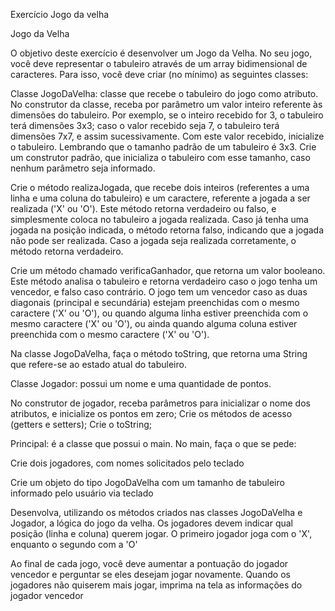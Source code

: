Exercício Jogo da velha

Jogo da Velha

O objetivo deste exercício é desenvolver um Jogo da Velha. No seu jogo, você deve representar o tabuleiro através de um array bidimensional de caracteres.
Para isso, você deve criar (no mínimo) as seguintes classes:

Classe JogoDaVelha: classe que recebe o tabuleiro do jogo como atributo.
No construtor da classe, receba por parâmetro um valor inteiro referente às dimensões do tabuleiro. Por exemplo, se o inteiro recebido for 3, o tabuleiro terá dimensões 3x3; caso o valor recebido seja 7, o tabuleiro terá dimensões 7x7, e assim sucessivamente. Com este valor recebido, inicialize o tabuleiro. Lembrando que o tamanho padrão de um tabuleiro é 3x3. Crie um construtor padrão, que inicializa o tabuleiro com esse tamanho, caso nenhum parâmetro seja informado.

Crie o método realizaJogada, que recebe dois inteiros (referentes a uma linha e uma coluna do tabuleiro) e um caractere, referente a jogada a ser realizada ('X' ou 'O'). Este método retorna verdadeiro ou falso, e simplesmente coloca no tabuleiro a jogada realizada. Caso já tenha uma jogada na posição indicada, o método retorna falso, indicando que a jogada não pode ser realizada. Caso a jogada seja realizada corretamente, o método retorna verdadeiro.

Crie um método chamado verificaGanhador, que retorna um valor booleano. Este método analisa o tabuleiro e retorna verdadeiro caso o jogo tenha um vencedor, e falso caso contrário. O jogo tem um vencedor caso as duas diagonais (principal e secundária) estejam preenchidas com o mesmo caractere ('X' ou 'O'), ou quando alguma linha estiver preenchida com o mesmo caractere ('X' ou 'O'), ou ainda quando alguma coluna estiver preenchida com o mesmo caractere ('X' ou 'O').

Na classe JogoDaVelha, faça o método toString, que retorna uma String que refere-se ao estado atual do tabuleiro.



Classe Jogador: possui um nome e uma quantidade de pontos.

No construtor de jogador, receba parâmetros para inicializar o nome dos atributos, e inicialize os pontos em zero;
Crie os métodos de acesso (getters e setters);
Crie o toString;


Principal: é a classe que possui o main. No main, faça o que se pede:

Crie dois jogadores, com nomes solicitados pelo teclado

Crie um objeto do tipo JogoDaVelha com um tamanho de tabuleiro informado pelo usuário via teclado

Desenvolva, utilizando os métodos criados nas classes JogoDaVelha e Jogador, a lógica do jogo da velha. Os jogadores devem indicar qual posição (linha e coluna) querem jogar. O primeiro jogador joga com o 'X', enquanto o segundo com a 'O'

Ao final de cada jogo, você deve aumentar a pontuação do jogador vencedor e perguntar se eles desejam jogar novamente. Quando os jogadores não quiserem mais jogar, imprima na tela as informações do jogador vencedor